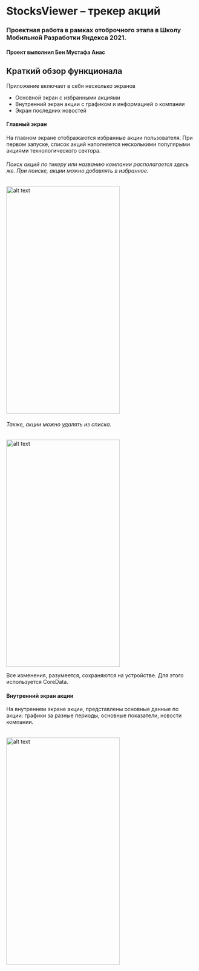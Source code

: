 # StocksViewer – трекер акций

### Проектная работа в рамках отоброчного этапа в Школу Мобильной Разработки Яндекса 2021.
#### Проект выполнил Бен Мустафа Анас

## Краткий обзор функционала

Приложение включает в себя несколько экранов
<!--ts-->
  * Основной экран с избранными акциями <br />
  * Внутренний экран акции с графиком и информацией о компании <br />
  * Экран последних новостей <br />
<!--te-->

#### Главный экран
На главном экране отображаются избранные акции пользователя. При первом запуске, список акций наполняется несколькими популярыми акциями технологического сектора.

###### Поиск акций по тикеру или названию компании располагается здесь же. При поиске, акции можно добавлять в избранное.
<img src="https://user-images.githubusercontent.com/57250290/112748049-f366e900-8fc1-11eb-8de0-5d34a6f6caf6.mov" alt="alt text" width="300" height="600">

###### Также, акции можно удалять из списка.
<img src="https://user-images.githubusercontent.com/57250290/112748212-ff9f7600-8fc2-11eb-8bd2-fb0eaad7f6fd.mov" alt="alt text" width="300" height="600">

Все изменения, разумеется, сохраняются на устройстве. Для этого используется CoreData.

#### Внутренний экран акции

На внутреннем экране акции, представлены основные данные по акции: графики за разные периоды, основные показатели, новости компании.
######
<img src="https://user-images.githubusercontent.com/57250290/112748263-586f0e80-8fc3-11eb-9ae3-e953eaf60bf3.mov" alt="alt text" width="300" height="600">

